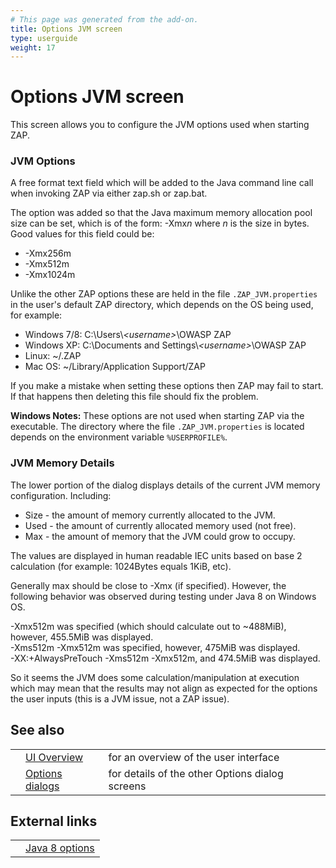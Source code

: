 ```yaml
---
# This page was generated from the add-on.
title: Options JVM screen
type: userguide
weight: 17
---
```


# Options JVM screen

This screen allows you to configure the JVM options used when starting ZAP.

### JVM Options

A free format text field which will be added to the Java command line call when invoking ZAP via either zap.sh or zap.bat.


The option was added so that the Java maximum memory allocation pool size can be set,
which is of the form: -Xmx*n* where *n* is the size in bytes.  
Good values for this field could be:

* -Xmx256m
* -Xmx512m
* -Xmx1024m

Unlike the other ZAP options these are held in the file `.ZAP_JVM.properties` in the user's default ZAP directory,
which depends on the OS being used, for example:

* Windows 7/8: C:\\Users\\*\<username\>*\\OWASP ZAP
* Windows XP: C:\\Documents and Settings\\*\<username\>*\\OWASP ZAP
* Linux: \~/.ZAP
* Mac OS: \~/Library/Application Support/ZAP

If you make a mistake when setting these options then ZAP may fail to start.  
If that happens then deleting this file should fix the problem.

**Windows Notes:** These options are not used when starting ZAP via the executable. The directory where the file `.ZAP_JVM.properties` is located depends on the environment variable `%USERPROFILE%`.

### JVM Memory Details

The lower portion of the dialog displays details of the current JVM memory configuration. Including:

* Size - the amount of memory currently allocated to the JVM.
* Used - the amount of currently allocated memory used (not free).
* Max - the amount of memory that the JVM could grow to occupy.

The values are displayed in human readable IEC units based on base 2 calculation (for example: 1024Bytes equals 1KiB, etc).

Generally max should be close to -Xmx (if specified). However, the following behavior was observed during testing under Java 8 on Windows OS.

-Xmx512m was specified (which should calculate out to \~488MiB), however, 455.5MiB was displayed.  
-Xms512m -Xmx512m was specified, however, 475MiB was displayed.  
-XX:+AlwaysPreTouch -Xms512m -Xmx512m, and 474.5MiB was displayed.

So it seems the JVM does some calculation/manipulation at execution which may mean that the results may not align as expected for the
options the user inputs (this is a JVM issue, not a ZAP issue).

## See also

|   |                                                      |                                                 |
|---|------------------------------------------------------|-------------------------------------------------|
|   | [UI Overview](/docs/desktop/ui/)                     | for an overview of the user interface           |
|   | [Options dialogs](/docs/desktop/ui/dialogs/options/) | for details of the other Options dialog screens |

## External links

|   |                                                                                                    |
|---|----------------------------------------------------------------------------------------------------|
|   | [Java 8 options](https://docs.oracle.com/javase/8/docs/technotes/tools/windows/java.html#BABDJJFI) |
